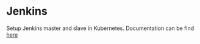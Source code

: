 # Jenkins
Setup Jenkins master and slave in Kubernetes. Documentation can be find [here](https://github.com/helm/charts/tree/master/stable/jenkins)